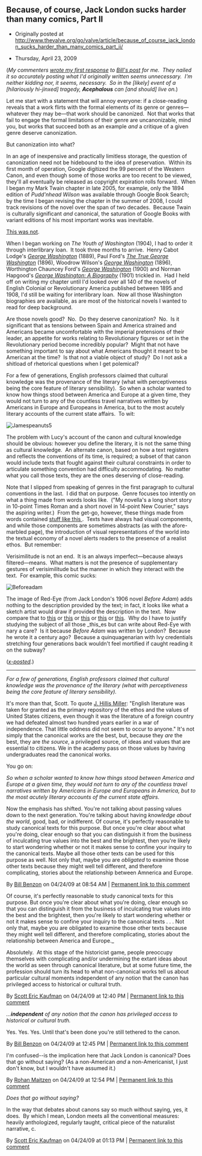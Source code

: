 ## Because, of course, Jack London sucks harder than many comics, Part II

 * Originally posted at http://www.thevalve.org/go/valve/article/because_of_course_jack_london_sucks_harder_than_many_comics_part_ii/

* Thursday, April 23, 2009 

(_My commenters [wrote my first response](http://acephalous.typepad.com/acephalous/2009/04/this-post-will-have-been-written-by-my-commenters-all-of-whom-must-contribute-or-risk-pain-of-death.html) to [Bill's post](http://www.thevalve.org/go/valve/article/academic_respectability_comics/) for me.  They nailed it so accurately posting what I'd originally written seems unnecessary.  I'm neither kidding nor, it seems, necessary.  So in the [likely] event of a [hilariously hi-jinxed] tragedy,_ _**Acephalous** can [and should] live on._)

Let me start with a statement that will annoy everyone: if a close-reading reveals that a work flirts with the formal elements of its genre or genres—whatever they may be—that work should be canonized.  Not that works that fail to engage the formal limitations of their genre are uncanonizable, mind you, but works that succeed both as an example _and_ a critique of a given genre deserve canonization. 

But canonization into what?  

In an age of inexpensive and practically limitless storage, the question of canonization need not be hidebound to the idea of preservation.  Within its first month of operation, Google digitized the 99 percent of the Western Canon, and even though some of those works are too recent to be viewed, they'll all eventually be released as copyright expiration rolls forward.  When I began my Mark Twain chapter in late 2005, for example, only the 1894 edition of _Pudd'nhead Wilson_ was available through Google Book Search; by the time I began revising the chapter in the summer of 2008, I could track revisions of the novel over the span of two decades.  Because Twain is culturally significant _and_ canonical, the saturation of Google Books with variant editions of his most important works was inevitable.  

[This was not](http://books.google.com/books?q=editions:0Wcc8CIutV9CjgJRhUid=ef1UUkWYaEQC).

When I began working on _The Youth of Washington_ (1904), I had to order it through interlibrary loan.  It took three months to arrive.  Henry Cabot Lodge's _[George Washington](http://books.google.com/books?id=lgZ8wuBl1X0C&printsec=frontcover&dq=henry+cabot+lodge+%22george+washington%22&ei=TfzwSdXGFpDakASko5HECg&)_ (1889), Paul Ford's _[The True George Washington](http://books.google.com/books?id=YrAoAAAAYAAJ&printsec=frontcover&dq=paul+ford+%22the+true+george+washington%22&ei=PPzwSdXhNouIkATA8_mXCg&)_ (1896), Woodrow Wilson's _[George Washington](http://books.google.com/books?id=XI22Vw37f-8C&printsec=frontcover&dq=woodrow+wilson+%22george+washington%22&ei=ZvzwSb2UMo6QkASDtc2VCg&)_ (1896), Worthington Chauncey Ford's _[George Washington](http://books.google.com/books?id=5v1-AAAAIAAJ&printsec=frontcover&dq=worthington+chauncey+ford+%22george+washington%22&ei=XPzwSfz4KpzwkQS315S3Cg&)_ (1900) and Norman Hapgood's _[George Washington: A Biography](http://books.google.com/books?id=6DsFAAAAYAAJ&pg=PA424&dq=Norman+Hapgood+George+Washington:+A+Biography&ei=LPzwSaOuKonWlQSUobzyCQ&)_ (1901) trickled in.  Had I held off on writing my chapter until I'd looked over all 140 of the novels of English Colonial or Revolutionary America published between 1895 and 1908, I'd still be waiting for interlibrary loan.  Now all those Washington biographies are available, as are most of the historical novels I wanted to read for deep background.  

Are those novels good?  No.  Do they deserve canonization?  No.  Is it significant that as tensions between Spain and America strained and Americans became uncomfortable with the imperial pretensions of their leader, an appetite for works relating to Revolutionary figures or set in the Revolutionary period become incredibly popular?  Might that not have something important to say about what Americans thought it meant to be American at the time?  Is that not a viable object of study?  Do I not ask a shitload of rhetorical questions when I get polemical?  

For a few of generations, English professors claimed that cultural knowledge was the provenance of the literary (what with perceptiveness being the core feature of literary sensibility).  So when a scholar wanted to know how things stood between America and Europe at a given time, they would not turn to any of the countless travel narratives written by Americans in Europe and Europeans in America, but to the most acutely literary accounts of the current state affairs.  To wit:

![Jamespeanuts5](http://acephalous.typepad.com/.a/6a00d8341c2df453ef01156f513769970c-pi "Jamespeanuts5")

The problem with Lucy's account of the canon and cultural knowledge should be obvious: however you define the literary, it is not the same thing as cultural knowledge.  An alternate canon, based on how a text registers and reflects the conventions of its time, is required; a subset of that canon would include texts that fought against their cultural constraints in order to articulate something convention had difficulty accommodating.  No matter what you call those texts, they are the ones deserving of close-reading.  

Note that I slipped from speaking of genres in the first paragraph to cultural conventions in the last.  I did that on purpose.  Genre focuses too intently on what a thing made from words looks like.  ("My novella's a long short story in 10-point Times Roman and a short novel in 14-point New Courier," says the aspiring writer.)  From the get-go, however, these things made from words contained [
stuff like this
](http://acephalous.typepad.com/files/marbled169.jpg).  Texts have always had visual components, and while those components are sometimes abstracts (as with the afore-marbled page), the introduction of visual representations of the world into the textual economy of a novel alerts readers to the presence of a realist ethos.  But remember:  

Verisimilitude is not an end.  It is an always imperfect—because always filtered—means.  What matters is not the presence of supplementary gestures of verisimilitude but the manner in which they interact with the text.  For example, this comic sucks:

![Beforeadam](http://acephalous.typepad.com/.a/6a00d8341c2df453ef01156f5215d9970c-320wi)   

The image of Red-Eye (from Jack London's 1906 novel _Before Adam_) adds nothing to the description provided by the text; in fact, it looks like what a sketch artist would draw if provided the description in the text.  Now compare that to [this](http://acephalous.typepad.com/acephalous/2009/02/like-what-i-did-with-the-dark-knight-only-this-time-about-the-fourth-issue-of-watchmenin-making-comics-scott-mccloud-argue.html) or [this](http://acephalous.typepad.com/acephalous/2009/02/more-on-watchmen-dave-gibbons-layout-and-john-higgins-ink-in-the-age-of-mechanical-reproduction.html) or [this](http://acephalous.typepad.com/acephalous/2009/03/watchmen-and-the-scene-of-reading-being-a-response-to-anthony-lanes-review-of-zak-snyders-adaptation.html) or [this](http://acephalous.typepad.com/acephalous/2009/03/watching-watchmen-how-unfilmable-novels-become-unwatchable-films.html) or [this](http://acephalous.typepad.com/acephalous/2009/03/dr-manhattan-as-a-figure-of-reader-of-alan-moores-watchmen.html).  Why do I have to justify studying the subject of all those _this_es but can write about Red-Eye with nary a care?  Is it because _Before Adam_ was written by London?  Because he wrote it a century ago?  Because a quinquagenarian with Ivy credentials stretching four generations back wouldn't feel mortified if caught reading it on the subway?  

([_x-posted_](http://acephalous.typepad.com/acephalous/2009/04/because-of-course-jack-london-sucks-harder-than-many-comics.html).)


---

_For a few of generations, English professors claimed that cultural knowledge was the provenance of the literary (what with perceptiveness being the core feature of literary sensibility)._  

It's more than that, Scott. To quote [J. Hillis Miller](http://web2.ade.org/ade/bulletin/n133/133063.htm): "English literature was taken for granted as the primary repository of the ethos and the values of United States citizens, even though it was the literature of a foreign country we had defeated almost two hundred years earlier in a war of independence. That little oddness did not seem to occur to anyone." It's not simply that the canonical works are the best, but, because they _are_ the best, they are _the source_, a privileged source, of ideas and values that are essential to citizens. We in the academy pass on those values by having undergraduates read the canonical works.

You go on:

_So when a scholar wanted to know how things stood between America and Europe at a given time, they would not turn to any of the countless travel narratives written by Americans in Europe and Europeans in America, but to the most acutely literary accounts of the current state affairs._

Now the emphasis has shifted. You're not talking about passing values down to the next generation. You're talking about having _knowledge about the world_, good, bad, or indifferent. Of course, it's perfectly reasonable to study canonical texts for this purpose. But once you're clear about what you're doing, clear enough so that you can distinguish it from the business of inculcating true values into the best and the brightest, then you're likely to start wondering whether or not it makes sense to confine your inquiry to the canonical texts. Maybe all those other texts can be used for this purpose as well. Not only that, maybe you are _obligated_ to examine those other texts because they might well tell different, and therefore complicating, stories about the relationship between Amnerica and Europe.

By [Bill Benzon](http://new-savanna.blogspot.com/) on 04/24/09 at 08:54 AM | [Permanent link to this comment](http://www.thevalve.org/go/valve/article/because_of_course_jack_london_sucks_harder_than_many_comics_part_ii/#24767)
[]()

Of course, it's perfectly reasonable to study canonical texts for this purpose. But once you're clear about what you're doing, clear enough so that you can distinguish it from the business of inculcating true values into the best and the brightest, then you're likely to start wondering whether or not it makes sense to confine your inquiry to the canonical texts . . . Not only that, maybe you are obligated to examine those other texts because they might well tell different, and therefore complicating, stories about the relationship between America and Europe._ 

Absolutely.  At this stage of the historicist game, people preoccupy themselves with complicating and/or undermining the extant ideas about the world as seen through canonical literature, but at some future time, the profession should turn its head to what non-canonical works tell us about particular cultural moments independent of any notion that the canon has privileged access to historical or cultural truth.

By [Scott Eric Kaufman](http://acephalous.typepad.com) on 04/24/09 at 12:40 PM | [Permanent link to this comment](http://www.thevalve.org/go/valve/article/because_of_course_jack_london_sucks_harder_than_many_comics_part_ii/#24777)
[]()

_...**independent** of any notion that the canon has privileged access to historical or cultural truth._

Yes. Yes. Yes. Until that's been done you're still tethered to the canon.

By [Bill Benzon](http://new-savanna.blogspot.com/) on 04/24/09 at 12:45 PM | [Permanent link to this comment](http://www.thevalve.org/go/valve/article/because_of_course_jack_london_sucks_harder_than_many_comics_part_ii/#24778)
[]()

I'm confused--is the implication here that Jack London is canonical? Does that go without saying? (As a non-American _and_ a non-Americanist, I just don't know, but I wouldn't have assumed it.)

By [Rohan Maitzen](http://openlettersmonthly.com/novelreadings) on 04/24/09 at 12:54 PM | [Permanent link to this comment](http://www.thevalve.org/go/valve/article/because_of_course_jack_london_sucks_harder_than_many_comics_part_ii/#24779)
[]()

_Does that go without saying?_

In the way that debates about canons say so much without saying, yes, it does.  By which I mean, London meets all the conventional measures: heavily anthologized, regularly taught, critical piece of the naturalist narrative, c.

By [Scott Eric Kaufman](http://acephalous.typepad.com) on 04/24/09 at 01:13 PM | [Permanent link to this comment](http://www.thevalve.org/go/valve/article/because_of_course_jack_london_sucks_harder_than_many_comics_part_ii/#24780)

